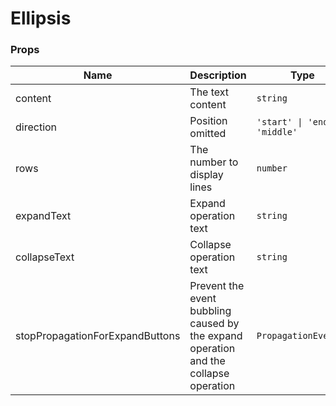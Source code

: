 # Ellipsis <Experimental></Experimental>

<code src="./demos/demo1.tsx"></code>

### Props

| Name                            | Description                                                                          | Type                           | Default |
| ------------------------------- | ------------------------------------------------------------------------------------ | ------------------------------ | ------- |
| content                         | The text content                                                                     | `string`                       | -       |
| direction                       | Position omitted                                                                     | `'start' \| 'end' \| 'middle'` | `'end'` |
| rows                            | The number to display lines                                                          | `number`                       | `1`     |
| expandText                      | Expand operation text                                                                | `string`                       | `''`    |
| collapseText                    | Collapse operation text                                                              | `string`                       | `''`    |
| stopPropagationForExpandButtons | Prevent the event bubbling caused by the expand operation and the collapse operation | `PropagationEvent[]`           | `[]`    |
